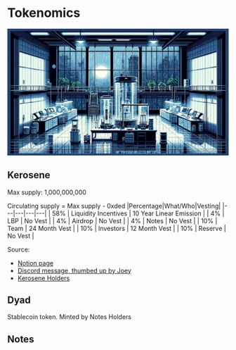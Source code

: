 # Tokenomics

![An image](./assets/kerosene.jpeg)

## Kerosene

Max supply: 1,000,000,000

Circulating supply = Max supply - 0xded
|Percentage|What/Who|Vesting|
|---|---|---|---|
| 58% | Liquidity Incentives | 10 Year Linear Emission |
| 4% | LBP | No Vest |
| 4% | Airdrop | No Vest |
| 4% | Notes | No Vest |
| 10% | Team | 24 Month Vest |
| 10% | Investors | 12 Month Vest |
| 10% | Reserve | No Vest |

Source: 
- [Notion page](https://dyadstable.notion.site/KEROSENE-Tokenomics-a4a983c69a354097ba5fd9358057f4bd)
- [Discord message, thumbed up by Joey](https://discord.com/channels/1018971495650824264/1216271319595745321/1224736805308469269)
- [Kerosene Holders](https://etherscan.io/token/0xf3768d6e78e65fc64b8f12ffc824452130bd5394#balances)

## Dyad

Stablecoin token. Minted by Notes Holders

## Notes